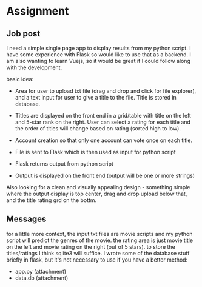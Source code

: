 # Assignment

## Job post

I need a simple single page app to display results from my python script. I have some experience with Flask so would like to use 
that as a backend. I am also wanting to learn Vuejs, so it would be great if I could follow along with the development.

basic idea:
- Area for user to upload txt file (drag and drop and click for file explorer), and a text input for user to give a title to 
the file. Title is stored in database.

- Titles are displayed on the front end in a grid/table with title on the left and 5-star rank on the right. User can select 
a rating for each title and the order of titles will change based on rating (sorted high to low).
- Account creation so that only one account can vote once on each title.

- File is sent to Flask which is then used as input for python script
- Flask returns output from python script
- Output is displayed on the front end (output will be one or more strings)

Also looking for a clean and visually appealing design - something simple where the output display is top center, drag and 
drop upload below that, and the title rating grd on the bottm.

## Messages

for a little more context, the input txt files are movie scripts and my python script will predict the genres of the movie. the 
rating area is just movie title on the left and movie rating on the right (out of 5 stars). to store the titles/ratings I think 
sqlite3 will suffice. I wrote some of the database stuff briefly in flask, but it's not necessary to use if you have a better 
method:
- app.py (attachment)
- data.db (attachment)
